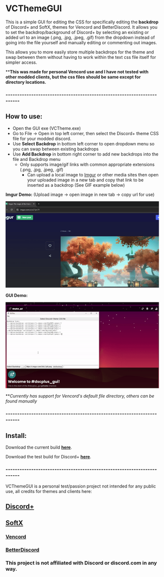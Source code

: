 # VCThemeGUI

This is a simple GUI for editing the CSS for specifically editing the **backdrop** of Discord+ and SoftX, themes for Vencord and BetterDiscord. It allows you to set the backdrop/background of Discord+ by selecting an existing or added url to an image (.png, .jpg, .jpeg, .gif) from the dropdown instead of going into the file yourself and manually editing or commenting out images.

This allows you to more easily store multiple backdrops for the theme and swap between them without having to work within the text css file itself for simpler access.

****This was made for personal Vencord use and I have not tested with other modded clients, but the css files should be same except for directory locations.**

### -----------------------------------------------------------------------
## How to use:
-  Open the GUI exe (VCTheme.exe)
- Go to File → Open in top left corner, then select the Discord+ theme CSS file for your modded discord.
- Use **Select Backdrop** in bottom left corner to open dropdown menu so you can swap between existing backdrops
- Use **Add Backdrop** in bottom right corner to add new backdrops into the file and Backdrop menu
    - Only supports image/gif links with common appropriate extensions (.png, .jpg, .jpeg, .gif)
         - Can upload a local image to [Imgur](https://imgur.com/upload) or other media sites then open your uploaded image in a new tab and copy that link to be inserted as a backdrop (See GIF example below)

**Imgur Demo:**
(Upload image → open image in new tab → copy url for use)

![](src/img/imgur_demo.gif)

**GUI Demo:**

![](src/img/gui_demo_core.gif)

**_Currently has support for Vencord's default file directory, others can be found manually_
### -----------------------------------------------------------------------
## Install:
Download the current build **[here](https://github.com/StpME/DSCPlusGUI/blob/main/src/dist/VCTheme.exe?raw=true)**.

Download the test build for Discord+ **[here](https://github.com/StpME/VCThemeGUI/blob/test/src/dist/VCTheme_test.exe?raw=true)**.
### -----------------------------------------------------------------------

VCThemeGUI is a personal test/passion project not intended for any public use, all credits for themes and clients here:

## [Discord+](https://plusinsta.github.io/discord-plus/)
## [SoftX](https://betterdiscord.app/theme/SoftX)
### [Vencord](https://vencord.dev/)
### [BetterDiscord](https://betterdiscord.app/)

### This project is not affiliated with Discord or discord.com in any way.